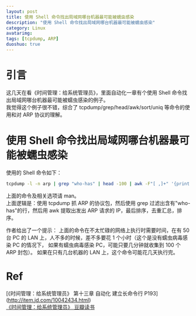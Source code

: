 ```yaml
---
layout: post
title: 使用 Shell 命令找出局域网哪台机器最可能被蠕虫感染
description: "使用 Shell 命令找出局域网哪台机器最可能被蠕虫感染"
category: Linux
avatarimg:
tags: [tcpdump, ARP]
duoshuo: true
---
```



# 引言

这几天在看《时间管理：给系统管理员》，里面自动化一章有个使用 Shell 命令找出局域网哪台机器最可能被蠕虫感染的例子。  
我觉得这个例子很不错，综合了 tcpdump/grep/head/awk/sort/uniq 等命令的使用和对 ARP 协议的理解。  

# 使用 Shell 命令找出局域网哪台机器最可能被蠕虫感染

使用的 Shell 命令如下： 

``` bash  
tcpdump -l -n arp | grep "who-has" | head -100 | awk -F"[ ,]+" '{print $7}' | sort  | uniq -c | sort -n
```    


上面的命令及相关选项请 man。  
上面逻辑是：使用 tcpdump 抓 ARP 的协议包，然后使用 grep 过滤出含有"who-has"的行，然后用 awk 提取出发出 ARP 请求的 IP，最后排序，去重汇总，排序。  

作者给出了一个提示：
上面的命令在不太忙碌的网络上执行时需要时间，在有 50 台 PC 的 LAN 上，人不多的时候，差不多要花 1 个小时（这个是没有蠕虫病毒感染 PC 的情况下，
如果有蠕虫病毒感染 PC，可能只要几分钟就收集到 100 个 ARP 封包）。
如果在只有几台机器的 LAN 上，这个命令可能花几天执行完。

# Ref
[《时间管理：给系统管理员》 第十三章 自动化 建立长命令行 P193] (http://item.jd.com/10042434.html)  
[《时间管理：给系统管理员》 豆瓣读书](https://book.douban.com/subject/2253513/)
